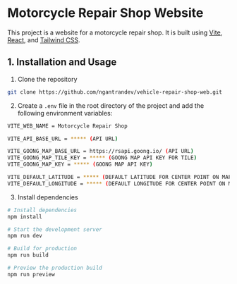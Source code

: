 # Motorcycle Repair Shop Website

This project is a website for a motorcycle repair shop. It is built using [Vite](https://vitejs.dev/), [React](https://reactjs.org/), and [Tailwind CSS](https://tailwindcss.com/).

## 1. Installation and Usage

1. Clone the repository

```bash
git clone https://github.com/ngantrandev/vehicle-repair-shop-web.git

```

2. Create a `.env` file in the root directory of the project and add the following environment variables:

```bash
VITE_WEB_NAME = Motorcycle Repair Shop

VITE_API_BASE_URL = ***** (API URL)

VITE_GOONG_MAP_BASE_URL = https://rsapi.goong.io/ (API URL)
VITE_GOONG_MAP_TILE_KEY = ***** (GOONG MAP API KEY FOR TILE)
VITE_GOONG_MAP_KEY = ***** (GOONG MAP API KEY)

VITE_DEFAULT_LATITUDE = ***** (DEFAULT LATITUDE FOR CENTER POINT ON MAP)
VITE_DEFAULT_LONGITUDE = ***** (DEFAULT LONGITUDE FOR CENTER POINT ON MAP)

```

3. Install dependencies

```bash
# Install dependencies
npm install

# Start the development server
npm run dev

# Build for production
npm run build

# Preview the production build
npm run preview
```
